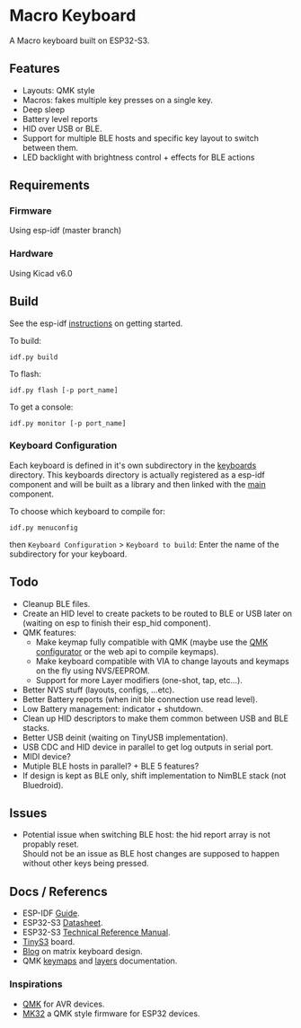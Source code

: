 # Macro Keyboard

A Macro keyboard built on ESP32-S3.    


## Features

- Layouts: QMK style
- Macros: fakes multiple key presses on a single key.
- Deep sleep
- Battery level reports
- HID over USB or BLE.
- Support for multiple BLE hosts and specific key layout to switch between them.
- LED backlight with brightness control + effects for BLE actions


## Requirements

### Firmware

Using esp-idf (master branch)

### Hardware

Using Kicad v6.0


## Build

See the esp-idf [instructions](https://docs.espressif.com/projects/esp-idf/en/latest/esp32s3/get-started/index.html) on getting started.


To build:

```shell
idf.py build
```

To flash:

```shell
idf.py flash [-p port_name]
```

To get a console:

```shell
idf.py monitor [-p port_name]
```


### Keyboard Configuration

Each keyboard is defined in it's own subdirectory in the [keyboards](./firmware/keyboards) directory.
This keyboards directory is actually registered as a esp-idf component and will be built as a library and then linked with the [main](./firmware/main) component.

To choose which keyboard to compile for:

```shell
idf.py menuconfig
```
then `Keyboard Configuration` > `Keyboard to build`: Enter the name of the subdirectory for your keyboard.



## Todo

- Cleanup BLE files.
- Create an HID level to create packets to be routed to BLE or USB later on (waiting on esp to finish their esp_hid component).
- QMK features:
	- Make keymap fully compatible with QMK (maybe use the [QMK configurator](https://github.com/qmk/qmk_configurator) or the web api to compile keymaps).
	- Make keyboard compatible with VIA to change layouts and keymaps on the fly using NVS/EEPROM.
	- Support for more Layer modifiers (one-shot, tap, etc...).
- Better NVS stuff (layouts, configs, ...etc).
- Better Battery reports (when init ble connection use read level).
- Low Battery management: indicator + shutdown.
- Clean up HID descriptors to make them common between USB and BLE stacks.
- Better USB deinit (waiting on TinyUSB implementation).
- USB CDC and HID device in parallel to get log outputs in serial port.
- MIDI device?
- Mutiple BLE hosts in parallel? + BLE 5 features?
- If design is kept as BLE only, shift implementation to NimBLE stack (not Bluedroid).


## Issues

- Potential issue when switching BLE host: the hid report array is not propably reset.  
Should not be an issue as BLE host changes are supposed to happen without other keys being pressed.


## Docs / Referencs

- ESP-IDF [Guide](https://docs.espressif.com/projects/esp-idf/en/v4.4.2/esp32s3/index.html).
- ESP32-S3 [Datasheet](https://www.espressif.com/sites/default/files/documentation/esp32-s3_datasheet_en.pdf).
- ESP32-S3 [Technical Reference Manual](https://www.espressif.com/sites/default/files/documentation/esp32-s3_technical_reference_manual_en.pdf).
- [TinyS3](https://esp32s3.com/index.html#home) board.
- [Blog](http://blog.komar.be/how-to-make-a-keyboard-the-matrix/) on matrix keyboard design. 
- QMK [keymaps](https://docs.qmk.fm/#/keymap?id=keymap-and-layers) and [layers](https://docs.qmk.fm/#/feature_layers) documentation.

### Inspirations

- [QMK](https://github.com/qmk/qmk_firmware/) for AVR devices.
- [MK32](https://github.com/Galzai/MK32) a QMK style firmware for ESP32 devices.
